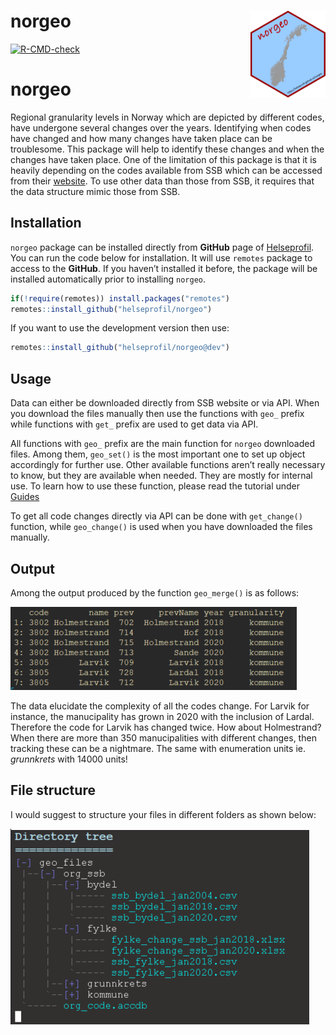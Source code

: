 
# norgeo <img src='man/figures/norgeo.png' align="right" height="139" />

<!-- badges: start -->

[![R-CMD-check](https://github.com/helseprofil/norgeo/workflows/R-CMD-check/badge.svg)](https://github.com/helseprofil/norgeo/actions)
<!-- badges: end -->

# norgeo

Regional granularity levels in Norway which are depicted by different
codes, have undergone several changes over the years. Identifying when
codes have changed and how many changes have taken place can be
troublesome. This package will help to identify these changes and when
the changes have taken place. One of the limitation of this package is
that it is heavily depending on the codes available from SSB which can
be accessed from their
[website](https://www.ssb.no/befolkning/artikler-og-publikasjoner/regionale-endringer-2020).
To use other data than those from SSB, it requires that the data
structure mimic those from SSB.

## Installation

`norgeo` package can be installed directly from **GitHub** page of
[Helseprofil](https://github.com/helseprofil). You can run the code
below for installation. It will use `remotes` package to access to the
**GitHub**. If you haven’t installed it before, the package will be
installed automatically prior to installing `norgeo`.

``` r
if(!require(remotes)) install.packages("remotes")
remotes::install_github("helseprofil/norgeo")
```

If you want to use the development version then use:

``` r
remotes::install_github("helseprofil/norgeo@dev")
```

## Usage

Data can either be downloaded directly from SSB website or via API. When
you download the files manually then use the functions with `geo_`
prefix while functions with `get_` prefix are used to get data via API.

All functions with `geo_` prefix are the main function for `norgeo`
downloaded files. Among them, `geo_set()` is the most important one to
set up object accordingly for further use. Other available functions
aren’t really necessary to know, but they are available when needed.
They are mostly for internal use. To learn how to use these function,
please read the tutorial under
[Guides](https://helseprofil.github.io/norgeo/articles/use-api.html)

To get all code changes directly via API can be done with `get_change()`
function, while `geo_change()` is used when you have downloaded the
files manually.

## Output

Among the output produced by the function `geo_merge()` is as follows:

![output-result](man/figures/kommune_merge.png)

The data elucidate the complexity of all the codes change. For Larvik
for instance, the manucipality has grown in 2020 with the inclusion of
Lardal. Therefore the code for Larvik has changed twice. How about
Holmestrand? When there are more than 350 manucipalities with different
changes, then tracking these can be a nightmare. The same with
enumeration units ie. *grunnkrets* with 14000 units!

## File structure

I would suggest to structure your files in different folders as shown
below:

![File structure](man/figures/geo_dir2.png)
